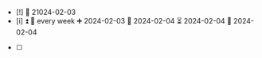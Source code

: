 - [!] 📅  21024-02-03 
- [i]  ⏫ 🔁 every week ➕ 2024-02-03 🛫 2024-02-04 ⏳ 2024-02-04 📅 2024-02-04 
- [ ] 
